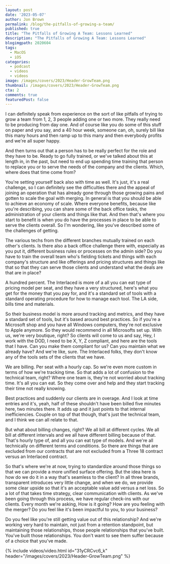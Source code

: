 ```yaml
---
layout: post
date: '2023-05-07'
author: Jon Brown
permalink: /blog/the-pitfalls-of-growing-a-team/
published: true
title: "The Pitfalls of Growing A Team: Lessons Learned"
description: "The Pitfalls of Growing A Team: Lessons Learned"
blogimgpath: 2020604
tags:
  - MacOS
  - iOS
categories:
  - podcast
  - videos
  - videos
image: /images/covers/2023/Header-GrowTeam.png
thumbnail: /images/covers/2023/Header-GrowTeam.png
cta: 2
comments: true
featuredPost: false
---
```

I can definitely speak from experience on the sort of like pitfalls of trying to grow a team from 1, 2, 3 people adding one or two more. They really need to be producing from day one. And of course like you do some of this stuff on paper and you say, and a 40 hour week, someone can, oh, surely bill like this many hours and then ramp up to this many and then everybody profits and we're all super happy.

And then turns out that a person has to be really perfect for the role and they have to be. Ready to go fully trained, or we've talked about this at length in, in the past, but need to end up spending time training that person to replace you or  to serve the needs of the company and the clients. Which, where does that time come from?

You're setting yourself back also with time as well. It's just, it's a real challenge, so I can definitely see the difficulties there and the appeal of joining an operation that has already gone through those growing pains and gotten to scale the goal with merging. In general is that you should be able to achieve an economy of scale. Where everyone benefits, because like you're describing, you can share some of the back office tasks, the administration of your clients and things like that. And then that's where you start to benefit is when you do have the processes in place to be able to serve the clients overall. So I'm wondering, like you've described some of the challenges of getting.

The various techs from the different branches mutually trained on each other's clients.   Is there also a back office challenge there with, especially as you put it, different business rules or processes on the admin side? Do you have to train the overall team who's fielding tickets and things with each company's structure and like offerings and pricing structures and things like that so that they can serve those clients and understand what the deals are that are in place?

A hundred percent. The Interlaced is more of a all you can eat type of pricing model per seat, and they have a very structured, here's what you get for the money that you pay for, and it's a standard set of tools with a standard operating procedure for how to manage each tool. The LA side, bills time and materials.

So their business model is more around tracking and metrics, and they have a standard set of tools, but it's based around best practices. So if you're a Microsoft shop and you have all Windows computers, they're not exclusive to Apple anymore. So they would recommend in all  Microsofts set up. With us, we're very boutique, right? So clients will come to us and say, Hey, I work with the DOD, I need to be X, Y, Z compliant, and here are the tools that I have. Can you make them compliant for us? Can you  maintain what we already have? And we're like, sure. The Interlaced folks, they don't know any of the tools sets of the clients that we have.

We are billing. Per seat with a hourly cap. So we're even more custom in terms of how we're tracking time. So that adds a lot of confusion to the technical team, right? Where one team is, they're not worried about tracking time. It's all you can eat. So they come over and help and they start tracking their time not really knowing.

Best practices and suddenly our clients are in overage. And I look at time entries and it's, yeah, half of these shouldn't have been billed five minutes here, two minutes there. It adds up and it just points to that internal inefficiencies. Couple on top of that though, that's just the technical team, and I think we can all relate to that.

But what about billing changes, right? We all bill at different cycles. We all bill at different intervals and we all have different billing because of that. That's hourly type of, and  all you can eat type of models. And we're all technically on different terms and conditions. So there are things that are excluded from our contracts that are not excluded from a Three 18 contract versus an Interlaced contract.

So  that's where we're at now, trying to standardize around those things so that we can provide a more unified surface offering. But the idea here is how do we do it in a way that's  seamless to the client? In all three brands, transparent introduces very little change, and when we do, we provide some clear upside so that it's an acceptable value add versus a net loss. So a lot of that takes time strategy, clear communication with clients. As we've been going through this process, we have regular check-ins with our clients. Every month we're asking, How is it going? How are you feeling with the merger? Do you feel like it's been impactful to you, to your business?

Do you feel like you're still getting value out of this relationship? And we're working very hard to maintain, not just from a retention standpoint, but  maintaining those relationships, those people relationships that you've built. You've built those relationships. You don't want to see them suffer because of a choice that you've made.

{% include videos/video.html id="31yCRCvc6_k" header="/images/covers/2023/Header-GrowTeam.png" %}